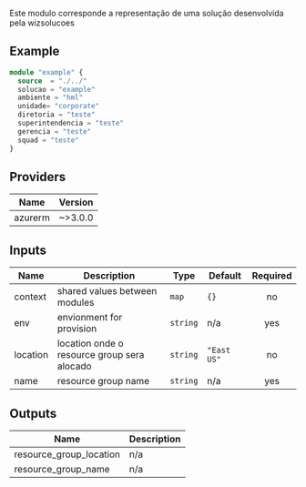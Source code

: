 <!-- BEGIN_TF_DOCS -->
Este modulo corresponde a representação de uma solução desenvolvida pela wizsolucoes

## Example

```terraform
module "example" {
  source  = "./../"
  solucao = "example"
  ambiente = "hml"
  unidade= "corporate"
  diretoria = "teste"
  superintendencia = "teste"
  gerencia = "teste"
  squad = "teste" 
}
```

## Providers

| Name | Version |
|------|---------|
| azurerm | ~>3.0.0 |

## Inputs

| Name | Description | Type | Default | Required |
|------|-------------|------|---------|:--------:|
| context | shared values between modules | `map` | `{}` | no |
| env | envionment for provision | `string` | n/a | yes |
| location | location onde o resource group sera alocado | `string` | `"East US"` | no |
| name | resource group name | `string` | n/a | yes |

## Outputs

| Name | Description |
|------|-------------|
| resource\_group\_location | n/a |
| resource\_group\_name | n/a |
<!-- END_TF_DOCS -->